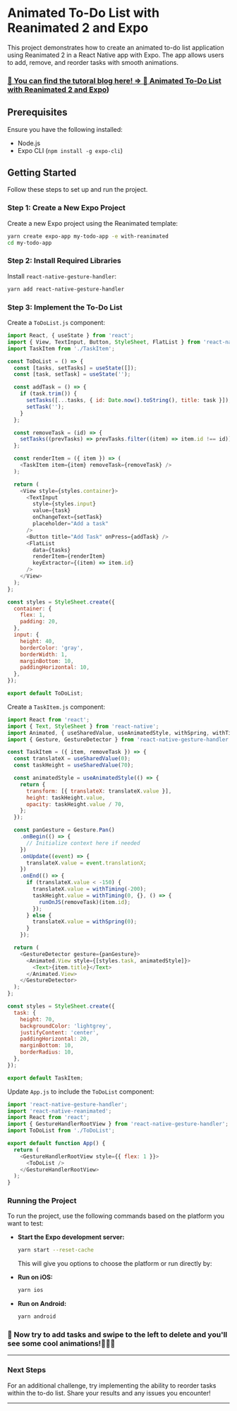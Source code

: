 # Animated To-Do List with Reanimated 2 and Expo

This project demonstrates how to create an animated to-do list application using Reanimated 2 in a React Native app with Expo. The app allows users to add, remove, and reorder tasks with smooth animations.

### [👀 You can find the tutoral blog here! => 🔗 Animated To-Do List with Reanimated 2 and Expo](https://devtoys.io/2024/07/08/enhancing-your-react-native-app-with-reanimated-2-using-expo/))

## Prerequisites

Ensure you have the following installed:

- Node.js
- Expo CLI (`npm install -g expo-cli`)

## Getting Started

Follow these steps to set up and run the project.

### Step 1: Create a New Expo Project

Create a new Expo project using the Reanimated template:

```bash
yarn create expo-app my-todo-app -e with-reanimated
cd my-todo-app
```

### Step 2: Install Required Libraries

Install `react-native-gesture-handler`:

```bash
yarn add react-native-gesture-handler
```

### Step 3: Implement the To-Do List

Create a `ToDoList.js` component:

```javascript
import React, { useState } from 'react';
import { View, TextInput, Button, StyleSheet, FlatList } from 'react-native';
import TaskItem from './TaskItem';

const ToDoList = () => {
  const [tasks, setTasks] = useState([]);
  const [task, setTask] = useState('');

  const addTask = () => {
    if (task.trim()) {
      setTasks([...tasks, { id: Date.now().toString(), title: task }]);
      setTask('');
    }
  };

  const removeTask = (id) => {
    setTasks((prevTasks) => prevTasks.filter((item) => item.id !== id));
  };

  const renderItem = ({ item }) => (
    <TaskItem item={item} removeTask={removeTask} />
  );

  return (
    <View style={styles.container}>
      <TextInput
        style={styles.input}
        value={task}
        onChangeText={setTask}
        placeholder="Add a task"
      />
      <Button title="Add Task" onPress={addTask} />
      <FlatList
        data={tasks}
        renderItem={renderItem}
        keyExtractor={(item) => item.id}
      />
    </View>
  );
};

const styles = StyleSheet.create({
  container: {
    flex: 1,
    padding: 20,
  },
  input: {
    height: 40,
    borderColor: 'gray',
    borderWidth: 1,
    marginBottom: 10,
    paddingHorizontal: 10,
  },
});

export default ToDoList;
```

Create a `TaskItem.js` component:

```javascript
import React from 'react';
import { Text, StyleSheet } from 'react-native';
import Animated, { useSharedValue, useAnimatedStyle, withSpring, withTiming, runOnJS } from 'react-native-reanimated';
import { Gesture, GestureDetector } from 'react-native-gesture-handler';

const TaskItem = ({ item, removeTask }) => {
  const translateX = useSharedValue(0);
  const taskHeight = useSharedValue(70);

  const animatedStyle = useAnimatedStyle(() => {
    return {
      transform: [{ translateX: translateX.value }],
      height: taskHeight.value,
      opacity: taskHeight.value / 70,
    };
  });

  const panGesture = Gesture.Pan()
    .onBegin(() => {
      // Initialize context here if needed
    })
    .onUpdate((event) => {
      translateX.value = event.translationX;
    })
    .onEnd(() => {
      if (translateX.value < -150) {
        translateX.value = withTiming(-200);
        taskHeight.value = withTiming(0, {}, () => {
          runOnJS(removeTask)(item.id);
        });
      } else {
        translateX.value = withSpring(0);
      }
    });

  return (
    <GestureDetector gesture={panGesture}>
      <Animated.View style={[styles.task, animatedStyle]}>
        <Text>{item.title}</Text>
      </Animated.View>
    </GestureDetector>
  );
};

const styles = StyleSheet.create({
  task: {
    height: 70,
    backgroundColor: 'lightgrey',
    justifyContent: 'center',
    paddingHorizontal: 20,
    marginBottom: 10,
    borderRadius: 10,
  },
});

export default TaskItem;
```

Update `App.js` to include the `ToDoList` component:

```javascript
import 'react-native-gesture-handler';
import 'react-native-reanimated';
import React from 'react';
import { GestureHandlerRootView } from 'react-native-gesture-handler';
import ToDoList from './ToDoList';

export default function App() {
  return (
    <GestureHandlerRootView style={{ flex: 1 }}>
      <ToDoList />
    </GestureHandlerRootView>
  );
}
```

### Running the Project

To run the project, use the following commands based on the platform you want to test:

- **Start the Expo development server:**

  ```bash
  yarn start --reset-cache
  ```

  This will give you options to choose the platform or run directly by:


- **Run on iOS:**

  ```bash
  yarn ios
  ```

- **Run on Android:**

  ```bash
  yarn android
  ```

### 🫠 Now try to add tasks and swipe to the left to delete and you'll see some cool animations!🧙🏻‍♂️
  
---
 

### Next Steps

For an additional challenge, try implementing the ability to reorder tasks within the to-do list. Share your results and any issues you encounter!

---
